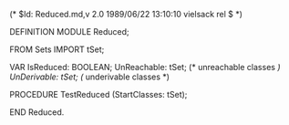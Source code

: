 (* $Id: Reduced.md,v 2.0 1989/06/22 13:10:10 vielsack rel $ *)

DEFINITION MODULE Reduced;

FROM	Sets		IMPORT	tSet;

VAR
  IsReduced: BOOLEAN;
  UnReachable: tSet;	(* unreachable classes *)
  UnDerivable: tSet;	(* underivable classes *)

PROCEDURE TestReduced (StartClasses: tSet);

END Reduced.

